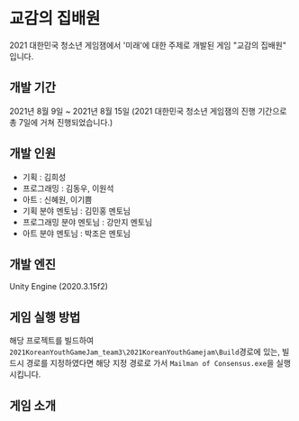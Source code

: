 # 교감의 집배원
2021 대한민국 청소년 게임잼에서 '미래'에 대한 주제로 개발된 게임 "교감의 집배원" 입니다.

## 개발 기간
2021년 8월 9일 ~ 2021년 8월 15일 (2021 대한민국 청소년 게임잼의 진행 기간으로 총 7일에 거쳐 진행되었습니다.)

## 개발 인원
- 기획 : 김희성
- 프로그래밍 : 김동우, 이원석
- 아트 : 신혜원, 이기쁨
- 기획 분야 멘토님 : 김민홍 멘토님
- 프로그래밍 분야 멘토님 : 강만지 멘토님
- 아트 분야 멘토님 : 박조은 멘토님

## 개발 엔진
Unity Engine (2020.3.15f2)

## 게임 실행 방법
해당 프로젝트를 빌드하여 `2021KoreanYouthGameJam_team3\2021KoreanYouthGamejam\Build`경로에 있는, 빌드시 경로를 지정하였다면 해당 지정 경로로 가서 `Mailman of Consensus.exe`을 실행시킵니다.

## 게임 소개
